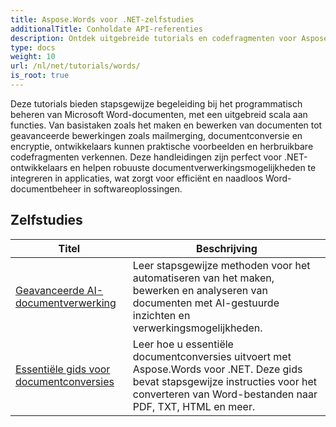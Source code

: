 ```yaml
---
title: Aspose.Words voor .NET-zelfstudies
additionalTitle: Conholdate API-referenties
description: Ontdek uitgebreide tutorials en codefragmenten voor Aspose.Words voor .NET! Van beginnersvriendelijke basisprincipes tot geavanceerde functies, met stapsgewijze instructies.
type: docs
weight: 10
url: /nl/net/tutorials/words/
is_root: true
---
```


Deze tutorials bieden stapsgewijze begeleiding bij het programmatisch beheren van Microsoft Word-documenten, met een uitgebreid scala aan functies. Van basistaken zoals het maken en bewerken van documenten tot geavanceerde bewerkingen zoals mailmerging, documentconversie en encryptie, ontwikkelaars kunnen praktische voorbeelden en herbruikbare codefragmenten verkennen. Deze handleidingen zijn perfect voor .NET-ontwikkelaars en helpen robuuste documentverwerkingsmogelijkheden te integreren in applicaties, wat zorgt voor efficiënt en naadloos Word-documentbeheer in softwareoplossingen.

## Zelfstudies
| Titel | Beschrijving |
| --- | --- | 
| [Geavanceerde AI-documentverwerking](./advanced-ai-document-processing/) | Leer stapsgewijze methoden voor het automatiseren van het maken, bewerken en analyseren van documenten met AI-gestuurde inzichten en verwerkingsmogelijkheden. |
| [Essentiële gids voor documentconversies](./essential-guide-document-conversions/) | Leer hoe u essentiële documentconversies uitvoert met Aspose.Words voor .NET. Deze gids bevat stapsgewijze instructies voor het converteren van Word-bestanden naar PDF, TXT, HTML en meer. | 